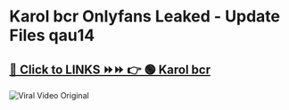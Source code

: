 
 # Karol bcr Onlyfans Leaked - Update Files qau14

## <h2><a href="https://clipsfans.com/Karol_bcr&ref=git">🔗 Click to LINKS ⏩⏩ 👉 🟢 Karol bcr </a></h2>

<a href="https://clipsfans.com/Karol_bcr&ref=git" rel="nofollow" data-target="animated-image.originalLink"><img src="https://i.ibb.co.com/xMMVF88/686577567.gif" alt="Viral Video Original" style="max-width: 100%; display: inline-block;" data-target="animated-image.originalImage"></a>

